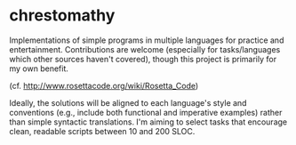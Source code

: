 # chrestomathy

Implementations of simple programs in multiple languages for practice and
entertainment. Contributions are welcome (especially for tasks/languages which
other sources haven't covered), though this project is primarily for my own
benefit.

(cf. http://www.rosettacode.org/wiki/Rosetta_Code)

Ideally, the solutions will be aligned to each language's style and conventions
(e.g., include both functional and imperative examples) rather than simple
syntactic translations. I'm aiming to select tasks that encourage clean,
readable scripts between 10 and 200 SLOC.
